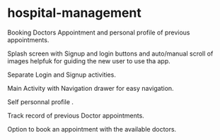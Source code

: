 hospital-management
===================

Booking Doctors Appointment and personal profile of previous appointments.

Splash screen with Signup and login buttons and auto/manual scroll of images helpfuk for guiding the new user to use tha app.

Separate Login and Signup activities.

Main Activity with Navigation drawer for easy navigation.

Self personnal profile .

Track record of previous Doctor appointments.

Option to book an appointment with the available doctors.
